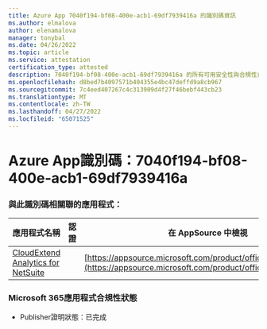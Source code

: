 ```yaml
---
title: Azure App 7040f194-bf08-400e-acb1-69df7939416a 的識別碼資訊
ms.author: elmalova
author: elenamalova
manager: tonybal
ms.date: 04/26/2022
ms.topic: article
ms.service: attestation
certification_type: attested
description: 7040f194-bf08-400e-acb1-69df7939416a 的所有可用安全性與合規性資訊。
ms.openlocfilehash: d8bed7b4097571b404355e4bc47deffd9a8cb967
ms.sourcegitcommit: 7c4eed407267c4c313909d4f27f46bebf443cb23
ms.translationtype: MT
ms.contentlocale: zh-TW
ms.lasthandoff: 04/27/2022
ms.locfileid: "65071525"
---
```

# <a name="azure-app-id-7040f194-bf08-400e-acb1-69df7939416a"></a>Azure App識別碼：7040f194-bf08-400e-acb1-69df7939416a


### <a name="apps-associated-with-this-id"></a>與此識別碼相關聯的應用程式：
| **應用程式名稱** | **認證** | **在 AppSource 中檢視** |
|--------------|---------------|-----------------------|
| [CloudExtend Analytics for NetSuite](../forward/WA200002784.md) |  | [https://appsource.microsoft.com/product/office/WA200002784](https://appsource.microsoft.com/product/office/WA200002784) |

### <a name="microsoft-365-app-compliance-status"></a>Microsoft 365應用程式合規性狀態
- Publisher證明狀態：已完成
